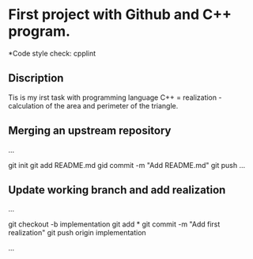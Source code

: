 # First project with Github and C++ program.

*Code style check: cpplint

## Discription

Tis is my irst task with programming language C++ = realization - calculation of the area 
and perimeter of the triangle.

## Merging an upstream repository
...

  git init
  git add README.md
  gid commit -m "Add README.md"
  git push
...
## Update working branch and add realization
...


  git checkout -b implementation
  git add *
  git commit -m "Add first realization"
  git push origin implementation

...
